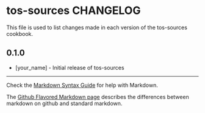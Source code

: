 tos-sources CHANGELOG
=====================

This file is used to list changes made in each version of the tos-sources cookbook.

0.1.0
-----
- [your_name] - Initial release of tos-sources

- - -
Check the [Markdown Syntax Guide](http://daringfireball.net/projects/markdown/syntax) for help with Markdown.

The [Github Flavored Markdown page](http://github.github.com/github-flavored-markdown/) describes the differences between markdown on github and standard markdown.
